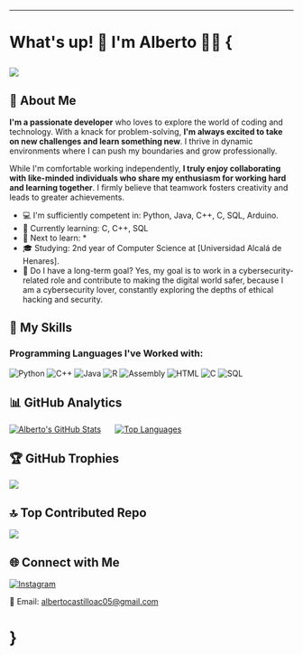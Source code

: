 ---

# What's up! 👋 I'm Alberto 👱🏻 {    <p align="left">
   <img src="https://img.shields.io/badge/STATUS-DEVELOPING-blue">
   </p>

## 🚀 About Me

**I'm a passionate developer** who loves to explore the world of coding and technology. With a knack for problem-solving, **I'm always excited to take on new challenges and learn something new**. I thrive in dynamic environments where I can push my boundaries and grow professionally.

While I'm comfortable working independently, **I truly enjoy collaborating with like-minded individuals who share my enthusiasm for working hard and learning together**. I firmly believe that teamwork fosters creativity and leads to greater achievements.

- 💻 I'm sufficiently competent in: Python, Java, C++, C, SQL, Arduino.
- 🌱 Currently learning: C, C++, SQL
- 🌟 Next to learn: *
- 🎓 Studying: 2nd year of Computer Science at [Universidad Alcalá de Henares].
- 🔐 Do I have a long-term goal? Yes, my goal is to work in a cybersecurity-related role and contribute to making the digital world safer, because I am a cybersecurity lover, constantly exploring the depths of ethical hacking and security.

## 🌟 My Skills

### Programming Languages I've Worked with:

![Python](https://img.shields.io/badge/-Python-3776AB?style=for-the-badge&logo=python&logoColor=white) ![C++](https://img.shields.io/badge/-C++-00599C?style=for-the-badge&logo=c%2B%2B&logoColor=white) ![Java](https://img.shields.io/badge/-Java-007396?style=for-the-badge&logo=java&logoColor=white) ![R](https://img.shields.io/badge/-R-276DC3?style=for-the-badge&logo=r&logoColor=white) ![Assembly](https://img.shields.io/badge/-Assembly-000000?style=for-the-badge) ![HTML](https://img.shields.io/badge/-HTML-E34F26?style=for-the-badge&logo=html5&logoColor=white) ![C](https://img.shields.io/badge/-C-00599C?style=for-the-badge&logo=c&logoColor=white) ![SQL](https://img.shields.io/badge/-SQL-4479A1?style=for-the-badge&logo=mysql&logoColor=white)

## 📊 GitHub Analytics

[![Alberto's GitHub Stats](https://github-readme-stats.vercel.app/api?username=albecst&show_icons=true&hide=contribs,prs&theme=radical)](https://github.com/albecst)&ensp;&ensp;&ensp;
[![Top Languages](https://github-readme-stats.vercel.app/api/top-langs/?username=albecst&layout=compact&theme=radical)](https://github.com/albecst)

## 🏆 GitHub Trophies

![](https://github-profile-trophy.vercel.app/?username=albecst&theme=radical&no-frame=true&no-bg=true&margin-w=4)

## 🔝 Top Contributed Repo

![](https://github-contributor-stats.vercel.app/api?username=albecst&limit=5&theme=radical&combine_all_yearly_contributions=true)

## 🌐 Connect with Me

[![Instagram](https://img.shields.io/badge/-Instagram-purple?style=flat-square&logo=instagram&logoColor=white&link=https://www.instagram.com/albe.cst/)](https://www.instagram.com/albe.cst/)

📧 Email: albertocastilloac05@gmail.com

# }
